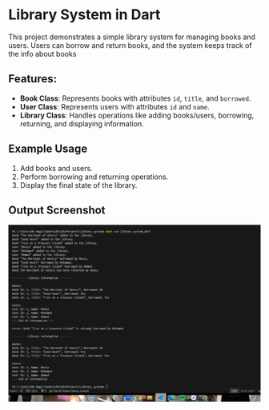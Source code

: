 # Library System in Dart

This project demonstrates a simple library system for managing books and users. Users can borrow and return books, and the system keeps track of the info about books

## Features:
- **Book Class**: Represents books with attributes `id`, `title`, and `borrowed`.
- **User Class**: Represents users with attributes `id` and `name`.
- **Library Class**: Handles operations like adding books/users, borrowing, returning, and displaying information.

## Example Usage
1. Add books and users.
2. Perform borrowing and returning operations.
3. Display the final state of the library.

## Output Screenshot
![Output Screenshot](output.png)
